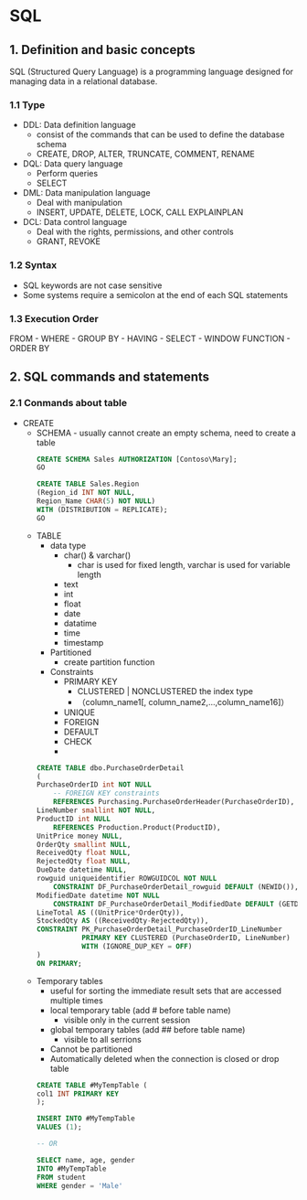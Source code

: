 # SQL
## 1. Definition and basic concepts
SQL (Structured Query Language) is a programming language designed for managing data in a relational database. 
### 1.1 Type
  - DDL: Data definition language
    - consist of the commands that can be used to define the database schema
    - CREATE, DROP, ALTER, TRUNCATE, COMMENT, RENAME
  - DQL: Data query language
    - Perform queries
    - SELECT
  - DML: Data manipulation language
    - Deal with manipulation
    - INSERT, UPDATE, DELETE, LOCK, CALL EXPLAINPLAN
  - DCL: Data control language
    - Deal with the rights, permissions, and other controls
    - GRANT, REVOKE 
### 1.2 Syntax
  - SQL keywords are not case sensitive
  - Some systems require a semicolon at the end of each SQL statements
### 1.3 Execution Order
  FROM - WHERE - GROUP BY - HAVING - SELECT - WINDOW FUNCTION - ORDER BY
## 2. SQL commands and statements
### 2.1 Conmands about table
  - CREATE
    - SCHEMA - usually cannot create an empty schema, need to create a table
      ``` SQL
      CREATE SCHEMA Sales AUTHORIZATION [Contoso\Mary];  
      GO

      CREATE TABLE Sales.Region   
      (Region_id INT NOT NULL,  
      Region_Name CHAR(5) NOT NULL)  
      WITH (DISTRIBUTION = REPLICATE);  
      GO  
      ```  
    - TABLE
      - data type
        - char() & varchar()
          - char is used for fixed length, varchar is used for variable length
        - text
        - int
        - float
        - date
        - datatime
        - time
        - timestamp
      - Partitioned  
        - create partition function
      - Constraints
        - PRIMARY KEY
          - CLUSTERED | NONCLUSTERED the index type
          - （column_name1[, column_name2,…,column_name16]）
        - UNIQUE
        - FOREIGN
        - DEFAULT
        - CHECK
        -      
      ``` SQL
      CREATE TABLE dbo.PurchaseOrderDetail
      (
      PurchaseOrderID int NOT NULL
          -- FOREIGN KEY constraints
          REFERENCES Purchasing.PurchaseOrderHeader(PurchaseOrderID),
      LineNumber smallint NOT NULL,
      ProductID int NULL
          REFERENCES Production.Product(ProductID),
      UnitPrice money NULL,
      OrderQty smallint NULL,
      ReceivedQty float NULL,
      RejectedQty float NULL,
      DueDate datetime NULL,
      rowguid uniqueidentifier ROWGUIDCOL NOT NULL
          CONSTRAINT DF_PurchaseOrderDetail_rowguid DEFAULT (NEWID()),
      ModifiedDate datetime NOT NULL
          CONSTRAINT DF_PurchaseOrderDetail_ModifiedDate DEFAULT (GETDATE()),
      LineTotal AS ((UnitPrice*OrderQty)),
      StockedQty AS ((ReceivedQty-RejectedQty)),
      CONSTRAINT PK_PurchaseOrderDetail_PurchaseOrderID_LineNumber
                 PRIMARY KEY CLUSTERED (PurchaseOrderID, LineNumber)
                 WITH (IGNORE_DUP_KEY = OFF)
      )
      ON PRIMARY;
      ``` 
    - Temporary tables
      - useful for sorting the immediate result sets that are accessed multiple times
      - local temporary table (add # before table name)
        - visible only in the current session
      - global temporary tables (add ## before table name)
        - visible to all serrions
      - Cannot be partitioned
      - Automatically deleted when the connection is closed or drop table
      ``` SQL
      CREATE TABLE #MyTempTable (
      col1 INT PRIMARY KEY
      );

      INSERT INTO #MyTempTable
      VALUES (1);
      
      -- OR
      
      SELECT name, age, gender
      INTO #MyTempTable
      FROM student
      WHERE gender = 'Male'
      ``` 

